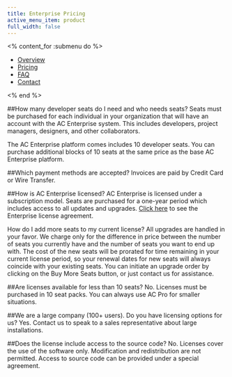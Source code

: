 ```yaml
---
title: Enterprise Pricing
active_menu_item: product
full_width: false
---
```


<% content_for :submenu do %>
  <nav class="sub">
    <div class="container">
      <ul class="clearfix">
        <li class="active"><a href="/enterprise">Overview</a></li>
        <li><a href="/enterprise/enterprise-pricing">Pricing</a></li>
        <li><a href="/enterprise/enterprise-faqs">FAQ</a></li>
        <li><a href="/enterprise/enterprise-contact">Contact</a></li>
      </ul>
    </div>
  </nav>
<% end %>


##How many developer seats do I need and who needs seats?
Seats must be purchased for each individual in your organization that will have an account with the AC Enterprise system. This includes developers, project managers, designers, and other collaborators.

The AC Enterprise platform comes includes 10 developer seats. You can purchase additional blocks of 10 seats at the same price as the base AC Enterprise platform.

##Which payment methods are accepted?
Invoices are paid by Credit Card or Wire Transfer.

##How is AC Enterprise licensed?
AC Enterprise is licensed under a subscription model. Seats are purchased for a one-year period which includes access to all updates and upgrades. <a href="/legal/enterprise-license">Click here</a> to see the Enterprise license agreement.

How do I add more seats to my current license?
All upgrades are handled in your favor. We charge only for the difference in price between the number of seats you currently have and the number of seats you want to end up with. The cost of the new seats will be prorated for time remaining in your current license period, so your renewal dates for new seats will always coincide with your existing seats. You can initiate an upgrade order by clicking on the Buy More Seats button, or just contact us for assistance.

##Are licenses available for less than 10 seats?
No. Licenses must be purchased in 10 seat packs. You can always use AC Pro for smaller situations.

##We are a large company (100+ users). Do you have licensing options for us?
Yes. Contact us to speak to a sales representative about large installations.

##Does the license include access to the source code?
No. Licenses cover the use of the software only. Modification and redistribution are not permitted. Access to source code can be provided under a special agreement.
